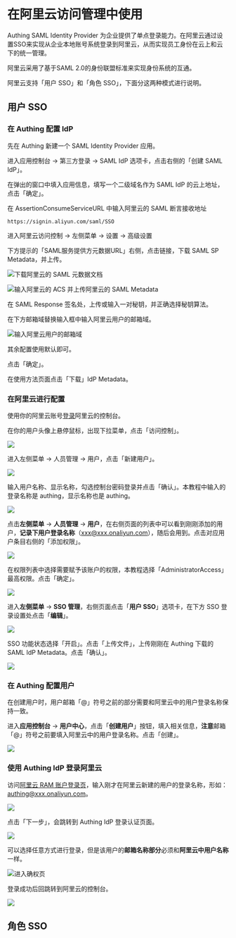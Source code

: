 # 在阿里云访问管理中使用

Authing SAML Identity Provider 为企业提供了单点登录能力。在阿里云通过设置SSO来实现从企业本地账号系统登录到阿里云，从而实现员工身份在云上和云下的统一管理。

阿里云采用了基于SAML 2.0的身份联盟标准来实现身份系统的互通。

阿里云支持「用户 SSO」和「角色 SSO」，下面分这两种模式进行说明。

## 用户 SSO

### 在 Authing 配置 IdP

先在 Authing 新建一个 SAML Identity Provider 应用。

进入应用控制台 -&gt; 第三方登录 -&gt; SAML IdP 选项卡，点击右侧的「创建 SAML IdP」。

在弹出的窗口中填入应用信息，填写一个二级域名作为 SAML IdP 的云上地址，点击「确定」。

在 AssertionConsumeServiceURL 中输入阿里云的 SAML 断言接收地址

`https://signin.aliyun.com/saml/SSO`

进入阿里云访问控制 -&gt; 左侧菜单 -&gt; 设置 -&gt; 高级设置

下方提示的「SAML服务提供方元数据URL」右侧，点击链接，下载 SAML SP Metadata，并上传。

![&#x4E0B;&#x8F7D;&#x963F;&#x91CC;&#x4E91;&#x7684; SAML &#x5143;&#x6570;&#x636E;&#x6587;&#x6863;](../../../.gitbook/assets/image%20%28444%29.png)

![&#x8F93;&#x5165;&#x963F;&#x91CC;&#x4E91;&#x7684; ACS &#x5E76;&#x4E0A;&#x4F20;&#x963F;&#x91CC;&#x4E91;&#x7684; SAML Metadata](../../../.gitbook/assets/image%20%28394%29.png)

在 SAML Response 签名处，上传或输入一对秘钥，并正确选择秘钥算法。

在下方邮箱域替换输入框中输入阿里云用户的邮箱域。

![&#x8F93;&#x5165;&#x963F;&#x91CC;&#x4E91;&#x7528;&#x6237;&#x7684;&#x90AE;&#x7BB1;&#x57DF;](../../../.gitbook/assets/image%20%2884%29.png)

其余配置使用默认即可。

点击「确定」。

在使用方法页面点击「下载」IdP Metadata。

### 在阿里云进行配置

使用你的阿里云账号[登录](https://aliyun.com)阿里云的控制台。

在你的用户头像上悬停鼠标，出现下拉菜单，点击「访问控制」。

![](../../../.gitbook/assets/image%20%2890%29.png)

进入左侧菜单 -&gt; 人员管理 -&gt; 用户，点击「新建用户」。

![](../../../.gitbook/assets/image%20%284%29.png)

输入用户名称、显示名称，勾选控制台密码登录并点击「确认」。本教程中输入的登录名称是 authing，显示名称也是 authing。

![](../../../.gitbook/assets/image%20%28119%29.png)

点击**左侧菜单** -&gt; **人员管理** -&gt; **用户**，在右侧页面的列表中可以看到刚刚添加的用户，**记录下用户登录名称**（xxx@xxx.onaliyun.com），随后会用到。点击对应用户条目右侧的「添加权限」。

![](../../../.gitbook/assets/image%20%28347%29.png)

在权限列表中选择需要赋予该账户的权限，本教程选择「AdministratorAccess」最高权限。点击「确定」。

![](../../../.gitbook/assets/image%20%2852%29.png)

进入**左侧菜单** -&gt; **SSO 管理**，右侧页面点击「**用户 SSO**」选项卡，在下方 SSO 登录设置处点击「**编辑**」。

![](../../../.gitbook/assets/image%20%28217%29.png)

SSO 功能状态选择「开启」。点击「上传文件」，上传刚刚在 Authing 下载的 SAML IdP Metadata。点击「确认」。

![](../../../.gitbook/assets/image%20%287%29.png)

### 在 Authing 配置用户

在创建用户时，用户邮箱「@」符号之前的部分需要和阿里云中的用户登录名称保持一致。

进入**应用控制台** -&gt; **用户中心**，点击「**创建用户**」按钮，填入相关信息，**注意**邮箱「@」符号之前要填入阿里云中的用户登录名称。点击「创建」。

![](../../../.gitbook/assets/image%20%28311%29.png)

### 使用 Authing IdP 登录阿里云

访问[阿里云 RAM 账户登录页](https://signin.aliyun.com)，输入刚才在阿里云新建的用户的登录名称，形如：authing@xxx.onaliyun.com。

![](../../../.gitbook/assets/image%20%28192%29.png)

点击「下一步」，会跳转到 Authing IdP 登录认证页面。

![](../../../.gitbook/assets/image%20%28398%29.png)

可以选择任意方式进行登录，但是该用户的**邮箱名称部分**必须和**阿里云中用户名称**一样。

![&#x8FDB;&#x5165;&#x786E;&#x6743;&#x9875;](../../../.gitbook/assets/image%20%28167%29.png)

登录成功后回跳转到阿里云的控制台。

![](../../../.gitbook/assets/image%20%28179%29.png)



## 角色 SSO

